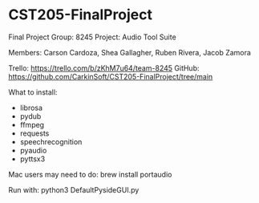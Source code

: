 # CST205-FinalProject
Final Project Group: 8245 
Project: Audio Tool Suite

Members: Carson Cardoza, Shea Gallagher, Ruben Rivera, Jacob Zamora

Trello: https://trello.com/b/zKhM7u64/team-8245
GitHub: https://github.com/CarkinSoft/CST205-FinalProject/tree/main

What to install:
- librosa
- pydub
- ffmpeg
- requests
- speechrecognition
- pyaudio
- pyttsx3

Mac users may need to do:
brew install portaudio

Run with:
python3 DefaultPysideGUI.py